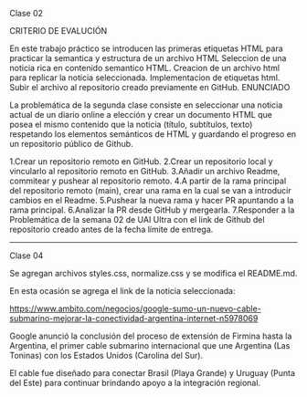 Clase 02

CRITERIO DE EVALUCIÓN

En este trabajo práctico se introducen las primeras etiquetas HTML para practicar la semantica y estructura de un archivo HTML
    Seleccion de una noticia rica en contenido semantico HTML.
    Creacion de un archivo html para replicar la noticia seleccionada.
    Implementacion de etiquetas html.
    Subir el archivo al repositorio creado previamente en GitHub.
ENUNCIADO

La problemática de la segunda clase consiste en seleccionar una noticia actual de un diario online a elección y crear un documento HTML que posea el mismo contenido que la noticia (título, subtítulos, texto) respetando los elementos semánticos de HTML y guardando el progreso en un repositorio público de Github.


1.Crear un repositorio remoto en GitHub.
2.Crear un repositorio local y vincularlo al repositorio remoto en GitHub.
3.Añadir un archivo Readme, commitear y pushear al repositorio remoto.
4.A partir de la rama principal del repositorio remoto (main), crear una rama en la cual se van a introducir cambios en el Readme.
5.Pushear la nueva rama y hacer PR apuntando a la rama principal.
6.Analizar la PR desde GitHub y mergearla.
7.Responder a la Problemática de la semana 02 de UAI Ultra con el link de Github del repositorio creado antes de la fecha límite de entrega.

-------------------------------------------------------------------------------------------------------------------------------------------------------------------------------
Clase 04 

Se agregan archivos styles.css, normalize.css y se modifica el README.md.

En esta ocasión  se agrega el link de la noticia seleccionada:

https://www.ambito.com/negocios/google-sumo-un-nuevo-cable-submarino-mejorar-la-conectividad-argentina-internet-n5978069


Google anunció la conclusión del proceso de extensión de Firmina hasta la Argentina, el primer cable submarino internacional que une Argentina (Las Toninas) con los Estados Unidos (Carolina del Sur).

El cable fue diseñado para conectar Brasil (Playa Grande) y Uruguay (Punta del Este) para continuar brindando apoyo a la integración regional.
